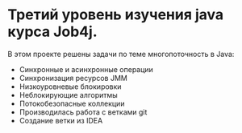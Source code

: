 # Третий уровень изучения java курса Job4j.

В этом проекте решены задачи по теме многопоточность в Java:

* Синхронные и асинхронные операции
* Синхронизация ресурсов JMM
* Низкоуровневые блокировки
* Неблокирующие алгоритмы
* Потокобезопасные коллекции
* Производилась работа с ветками git
* Создание ветки из IDEA
